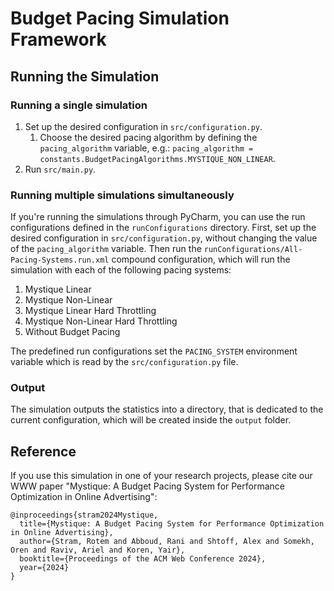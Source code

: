 # Budget Pacing Simulation Framework

## Running the Simulation
### Running a single simulation
1. Set up the desired configuration in `src/configuration.py`.
   1. Choose the desired pacing algorithm by defining the `pacing_algorithm` variable, e.g.: `pacing_algorithm = constants.BudgetPacingAlgorithms.MYSTIQUE_NON_LINEAR`.
2. Run `src/main.py`.

### Running multiple simulations simultaneously
If you're running the simulations through PyCharm, you can use the run configurations defined in the `runConfigurations` directory.
First, set up the desired configuration in `src/configuration.py`, without changing the value of the `pacing_algorithm` variable.
Then run the `runConfigurations/All-Pacing-Systems.run.xml` compound configuration, which will run the simulation with each of the following pacing systems:
1. Mystique Linear
2. Mystique Non-Linear
3. Mystique Linear Hard Throttling
4. Mystique Non-Linear Hard Throttling
5. Without Budget Pacing

The predefined run configurations set the `PACING_SYSTEM` environment variable which is read by the `src/configuration.py` file.

### Output
The simulation outputs the statistics into a directory, that is dedicated to the current configuration, which will be created inside the `output` folder.

## Reference
If you use this simulation in one of your research projects, please cite our WWW paper "Mystique: A Budget Pacing System for Performance Optimization in Online Advertising":

```
@inproceedings{stram2024Mystique,
  title={Mystique: A Budget Pacing System for Performance Optimization in Online Advertising},
  author={Stram, Rotem and Abboud, Rani and Shtoff, Alex and Somekh, Oren and Raviv, Ariel and Koren, Yair},
  booktitle={Proceedings of the ACM Web Conference 2024},
  year={2024}
}